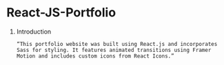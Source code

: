# React-JS-Portfolio


1. Introduction

       “This portfolio website was built using React.js and incorporates Sass for styling. It features animated transitions using Framer Motion and includes custom icons from React Icons.”
